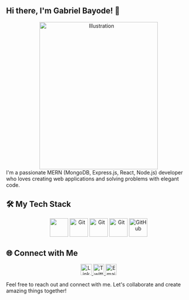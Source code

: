 <h2  align+"center"> Hi there, I'm Gabriel Bayode! 👋</h2>


<div align="center">
  <img src="https://img.freepik.com/free-vector/programmer-concept-illustration_114360-2217.jpg?w=740&t=st=1697814885~exp=1697815485~hmac=af9d6b7cb4f46fe17e210cb7c9e4c6596056d7b27f4306f629bab1f074263bb3" alt="Illustration" width="80%" height="400px">
</div>
I'm a passionate MERN (MongoDB, Express.js, React, Node.js) developer who loves creating web applications and solving problems with elegant code.

## 🛠️ My Tech Stack

<p align="center">
  <img src="![image](https://github.com/BayoGabriel/BayoGabriel/assets/104305851/a33f2211-28b3-4d8e-a431-52960d5d101c)
" width="50" height="50">
  <img src="https://your-git-svg-url-here.svg" alt="Git" width="50" height="50">
  <img src="https://your-git-svg-url-here.svg" alt="Git" width="50" height="50">
  <img src="https://your-git-svg-url-here.svg" alt="Git" width="50" height="50">
  <img src="https://your-github-svg-url-here.svg" alt="GitHub" width="50" height="50">
  <!-- Add more stack icons as needed -->
</p>

## 🌐 Connect with Me

<p align="center">
  <a href="https://www.linkedin.com/in/gabrielbayode">
    <img src="https://your-linkedin-icon-svg-url-here.svg" alt="LinkedIn" width="30">
  </a>
  <a href="https://twitter.com/gabriel_bayode">
    <img src="https://your-twitter-icon-svg-url-here.svg" alt="Twitter" width="30">
  </a>
  <a href="mailto:your.email@example.com">
    <img src="https://your-email-icon-svg-url-here.svg" alt="Email" width="30">
  </a>
  <!-- Add more social icons and links as needed -->
</p>

Feel free to reach out and connect with me. Let's collaborate and create amazing things together!
